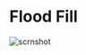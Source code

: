 # Flood Fill

![scrnshot](https://user-images.githubusercontent.com/42132857/81541618-00babb00-9391-11ea-829a-877d0647e0f2.PNG)
